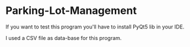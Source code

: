 # Parking-Lot-Management

If you want to test this program you'll have to install PyQt5 lib in your IDE.

I used a CSV file as data-base for this program.
